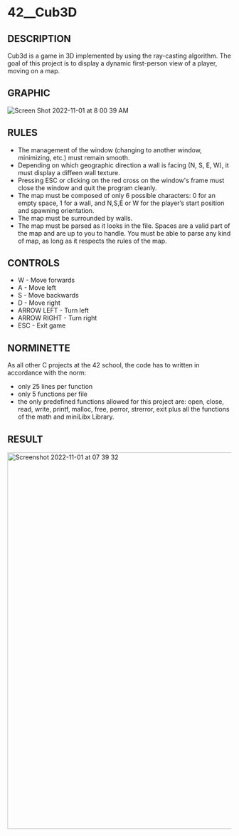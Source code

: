 # 42__Cub3D

## DESCRIPTION
Cub3d is a game in 3D implemented by using the ray-casting algorithm.
The goal of this project is to display a dynamic first-person view of a player, moving on a map.





## GRAPHIC 
![Screen Shot 2022-11-01 at 8 00 39 AM](https://user-images.githubusercontent.com/85942176/199177908-620b65ee-7652-4d7c-a9c7-3534583d6666.png)





## RULES
- The management of the window (changing to another window, minimizing, etc.) must remain smooth.
- Depending on which geographic direction a wall is facing (N, S, E, W), it must display a diffeen wall texture.
- Pressing ESC or clicking on the red cross on the window's frame must close the window and quit the program cleanly.
- The map must be composed of only 6 possible characters: 0 for an empty space, 1 for a wall, and N,S,E or W for the player’s start position and spawning orientation.
- The map must be surrounded by walls.
- The map must be parsed as it looks in the file. Spaces are a valid part of the map and are up to you to handle. You must be able to parse any kind of map, as long as it respects the rules of the map.


## CONTROLS
- W - Move forwards
- A - Move left
- S - Move backwards
- D - Move right
- ARROW LEFT - Turn left
- ARROW RIGHT - Turn right
- ESC - Exit game


## NORMINETTE

As all other C projects at the 42 school, the code has to written in accordance with the norm:
- only 25 lines per function
- only 5 functions per file
- the only predefined functions allowed for this project are: open, close, read, write, printf, malloc, free, perror, strerror, exit plus all the functions of the math and miniLibx Library.


## RESULT

<img width="846" alt="Screenshot 2022-11-01 at 07 39 32" src="https://user-images.githubusercontent.com/85942176/199187516-05b3fe47-b28a-4b8d-b292-291c1763b2b8.png">





